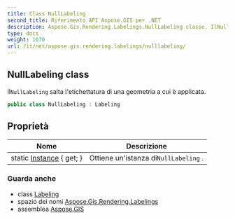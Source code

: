 ```yaml
---
title: Class NullLabeling
second_title: Riferimento API Aspose.GIS per .NET
description: Aspose.Gis.Rendering.Labelings.NullLabeling classe. IlNullLabeling salta letichettatura di una geometria a cui è applicata.
type: docs
weight: 1670
url: /it/net/aspose.gis.rendering.labelings/nulllabeling/
---
```

## NullLabeling class

Il`NullLabeling` salta l'etichettatura di una geometria a cui è applicata.

```csharp
public class NullLabeling : Labeling
```

## Proprietà

| Nome | Descrizione |
| --- | --- |
| static [Instance](../../aspose.gis.rendering.labelings/nulllabeling/instance/) { get; } | Ottiene un'istanza di`NullLabeling` . |

### Guarda anche

* class [Labeling](../labeling/)
* spazio dei nomi [Aspose.Gis.Rendering.Labelings](../../aspose.gis.rendering.labelings/)
* assemblea [Aspose.GIS](../../)


